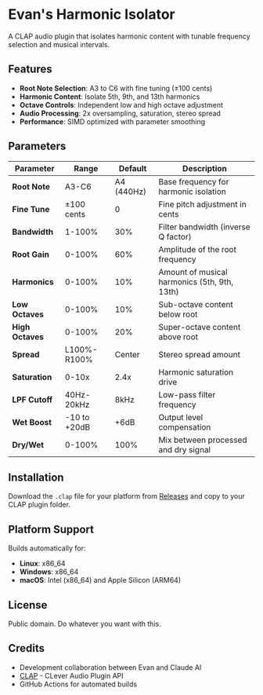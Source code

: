 # Evan's Harmonic Isolator

A CLAP audio plugin that isolates harmonic content with tunable frequency selection and musical intervals.

## Features

- **Root Note Selection**: A3 to C6 with fine tuning (±100 cents)
- **Harmonic Content**: Isolate 5th, 9th, and 13th harmonics
- **Octave Controls**: Independent low and high octave adjustment
- **Audio Processing**: 2x oversampling, saturation, stereo spread
- **Performance**: SIMD optimized with parameter smoothing

## Parameters

| Parameter | Range | Default | Description |
|-----------|--------|---------|-------------|
| **Root Note** | A3-C6 | A4 (440Hz) | Base frequency for harmonic isolation |
| **Fine Tune** | ±100 cents | 0 | Fine pitch adjustment in cents |
| **Bandwidth** | 1-100% | 30% | Filter bandwidth (inverse Q factor) |
| **Root Gain** | 0-100% | 60% | Amplitude of the root frequency |
| **Harmonics** | 0-100% | 10% | Amount of musical harmonics (5th, 9th, 13th) |
| **Low Octaves** | 0-100% | 10% | Sub-octave content below root |
| **High Octaves** | 0-100% | 20% | Super-octave content above root |
| **Spread** | L100%-R100% | Center | Stereo spread amount |
| **Saturation** | 0-10x | 2.4x | Harmonic saturation drive |
| **LPF Cutoff** | 40Hz-20kHz | 8kHz | Low-pass filter frequency |
| **Wet Boost** | -10 to +20dB | +6dB | Output level compensation |
| **Dry/Wet** | 0-100% | 100% | Mix between processed and dry signal |

## Installation

Download the `.clap` file for your platform from [Releases](../../releases) and copy to your CLAP plugin folder.

## Platform Support

Builds automatically for:
- **Linux**: x86_64
- **Windows**: x86_64  
- **macOS**: Intel (x86_64) and Apple Silicon (ARM64)

## License

Public domain. Do whatever you want with this.

## Credits

- Development collaboration between Evan and Claude AI
- [CLAP](https://github.com/free-audio/clap) - CLever Audio Plugin API
- GitHub Actions for automated builds
